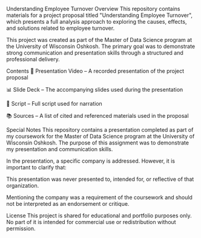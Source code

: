 Understanding Employee Turnover
Overview
This repository contains materials for a project proposal titled "Understanding Employee Turnover", which presents a full analysis approach to exploring the causes, effects, and solutions related to employee turnover.

This project was created as part of the Master of Data Science program at the University of Wisconsin Oshkosh. The primary goal was to demonstrate strong communication and presentation skills through a structured and professional delivery.

Contents
🎥 Presentation Video – A recorded presentation of the project proposal

📊 Slide Deck – The accompanying slides used during the presentation

📝 Script – Full script used for narration

📚 Sources – A list of cited and referenced materials used in the proposal

Special Notes
This repository contains a presentation completed as part of my coursework for the Master of Data Science program at the University of Wisconsin Oshkosh. The purpose of this assignment was to demonstrate my presentation and communication skills.

In the presentation, a specific company is addressed. However, it is important to clarify that:

This presentation was never presented to, intended for, or reflective of that organization.

Mentioning the company was a requirement of the coursework and should not be interpreted as an endorsement or critique.

License
This project is shared for educational and portfolio purposes only. No part of it is intended for commercial use or redistribution without permission.

